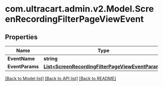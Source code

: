 
# com.ultracart.admin.v2.Model.ScreenRecordingFilterPageViewEvent

## Properties

Name | Type | Description | Notes
------------ | ------------- | ------------- | -------------
**EventName** | **string** |  | [optional] 
**EventParams** | [**List&lt;ScreenRecordingFilterPageViewEventParam&gt;**](ScreenRecordingFilterPageViewEventParam.md) |  | [optional] 

[[Back to Model list]](../README.md#documentation-for-models)
[[Back to API list]](../README.md#documentation-for-api-endpoints)
[[Back to README]](../README.md)

